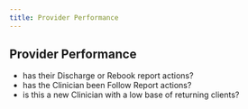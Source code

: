 ```yaml
---
title: Provider Performance
---
```


## Provider Performance

- has their Discharge or Rebook report actions?
- has the Clinician been Follow Report actions?
- is this a new Clinician with a low base of returning clients?
